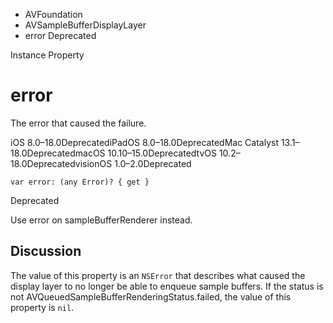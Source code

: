 

- AVFoundation
- AVSampleBufferDisplayLayer
-  error Deprecated

Instance Property

# error

The error that caused the failure.

iOS 8.0–18.0DeprecatediPadOS 8.0–18.0DeprecatedMac Catalyst 13.1–18.0DeprecatedmacOS 10.10–15.0DeprecatedtvOS 10.2–18.0DeprecatedvisionOS 1.0–2.0Deprecated

``` source
var error: (any Error)? { get }
```

Deprecated

Use error on sampleBufferRenderer instead.

## Discussion

The value of this property is an `NSError` that describes what caused the display layer to no longer be able to enqueue sample buffers. If the status is not AVQueuedSampleBufferRenderingStatus.failed, the value of this property is `nil`.

